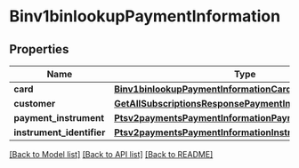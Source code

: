 # Binv1binlookupPaymentInformation

## Properties
Name | Type | Description | Notes
------------ | ------------- | ------------- | -------------
**card** | [**Binv1binlookupPaymentInformationCard**](Binv1binlookupPaymentInformationCard.md) |  | [optional] 
**customer** | [**GetAllSubscriptionsResponsePaymentInformationCustomer**](GetAllSubscriptionsResponsePaymentInformationCustomer.md) |  | [optional] 
**payment_instrument** | [**Ptsv2paymentsPaymentInformationPaymentInstrument**](Ptsv2paymentsPaymentInformationPaymentInstrument.md) |  | [optional] 
**instrument_identifier** | [**Ptsv2paymentsPaymentInformationInstrumentIdentifier**](Ptsv2paymentsPaymentInformationInstrumentIdentifier.md) |  | [optional] 

[[Back to Model list]](../README.md#documentation-for-models) [[Back to API list]](../README.md#documentation-for-api-endpoints) [[Back to README]](../README.md)


